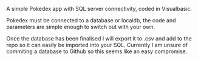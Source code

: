 A simple Pokedex app with SQL server connectivity, coded in Visualbasic.

Pokedex must be connected to a database or localdb, the code and parameters are simple enough to switch out with your own.

Once the database has been finalised I will export it to .csv and add to the repo so it can easily be imported into your SQL. Currently I am unsure of commiting a database to Github so this seems like an easy compromise.
